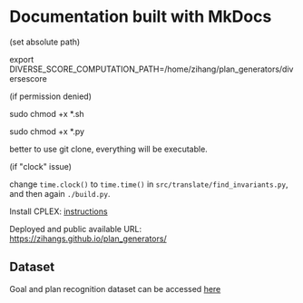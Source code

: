 # Documentation built with MkDocs

(set absolute path)

export DIVERSE_SCORE_COMPUTATION_PATH=/home/zihang/plan_generators/diversescore 

(if permission denied)

sudo chmod +x *.sh

sudo chmod +x *.py

better to use git clone, everything will be executable.

(if "clock" issue)

change ``time.clock()`` to ``time.time()`` in ``src/translate/find_invariants.py``, and then again ``./build.py``.

Install CPLEX: [instructions](http://www.fast-downward.org/LPBuildInstructions)

Deployed and public available URL: https://zihangs.github.io/plan_generators/

## Dataset

Goal and plan recognition dataset can be accessed [here](https://github.com/pucrs-automated-planning/goal-plan-recognition-dataset/)

